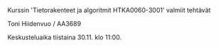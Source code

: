 Kurssin 'Tietorakenteet ja algoritmit HTKA0060-3001' valmiit tehtävät

Toni Hiidenvuo / AA3689

Keskusteluaika tiistaina 30.11. klo 11:00.
